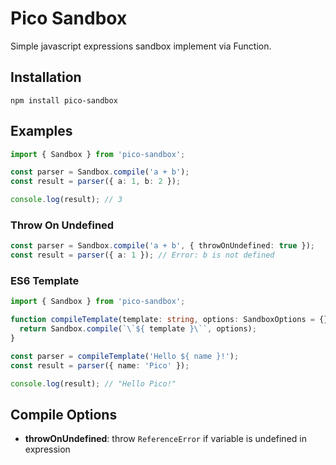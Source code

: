 # Pico Sandbox

Simple javascript expressions sandbox implement via Function.  

## Installation

```shell
npm install pico-sandbox
```

## Examples

```typescript
import { Sandbox } from 'pico-sandbox';

const parser = Sandbox.compile('a + b');
const result = parser({ a: 1, b: 2 });

console.log(result); // 3
```

### Throw On Undefined

```typescript
const parser = Sandbox.compile('a + b', { throwOnUndefined: true });
const result = parser({ a: 1 }); // Error: b is not defined
```

### ES6 Template

```typescript
import { Sandbox } from 'pico-sandbox';

function compileTemplate(template: string, options: SandboxOptions = {}) {
  return Sandbox.compile(`\`${ template }\``, options);
}

const parser = compileTemplate('Hello ${ name }!');
const result = parser({ name: 'Pico' });

console.log(result); // "Hello Pico!"
```

## Compile Options

- **throwOnUndefined**: throw `ReferenceError` if variable is undefined in expression

